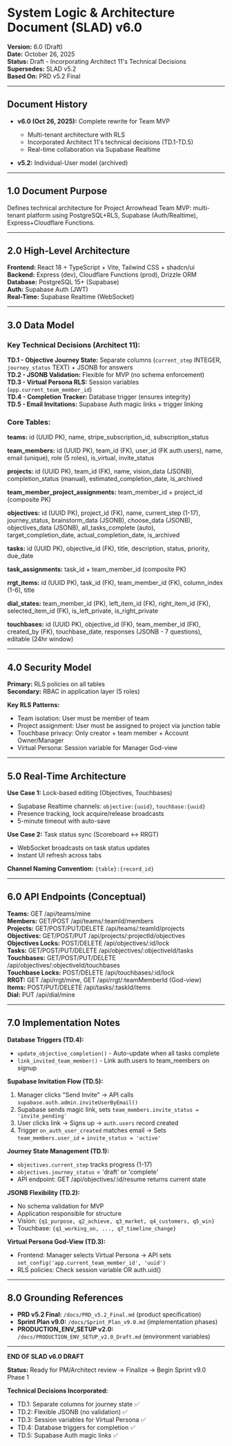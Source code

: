 # System Logic & Architecture Document (SLAD) v6.0

**Version:** 6.0 (Draft)  
**Date:** October 26, 2025  
**Status:** Draft - Incorporating Architect 11's Technical Decisions  
**Supersedes:** SLAD v5.2  
**Based On:** PRD v5.2 Final

---

## Document History

- **v6.0 (Oct 26, 2025):** Complete rewrite for Team MVP
  - Multi-tenant architecture with RLS
  - Incorporated Architect 11's technical decisions (TD.1-TD.5)
  - Real-time collaboration via Supabase Realtime
  
- **v5.2:** Individual-User model (archived)

---

## 1.0 Document Purpose

Defines technical architecture for Project Arrowhead Team MVP: multi-tenant platform using PostgreSQL+RLS, Supabase (Auth/Realtime), Express+Cloudflare Functions.

---

## 2.0 High-Level Architecture

**Frontend:** React 18 + TypeScript + Vite, Tailwind CSS + shadcn/ui  
**Backend:** Express (dev), Cloudflare Functions (prod), Drizzle ORM  
**Database:** PostgreSQL 15+ (Supabase)  
**Auth:** Supabase Auth (JWT)  
**Real-Time:** Supabase Realtime (WebSocket)

---

## 3.0 Data Model

### Key Technical Decisions (Architect 11):

**TD.1 - Objective Journey State:** Separate columns (`current_step` INTEGER, `journey_status` TEXT) + JSONB for answers  
**TD.2 - JSONB Validation:** Flexible for MVP (no schema enforcement)  
**TD.3 - Virtual Persona RLS:** Session variables (`app.current_team_member_id`)  
**TD.4 - Completion Tracker:** Database trigger (ensures integrity)  
**TD.5 - Email Invitations:** Supabase Auth magic links + trigger linking

### Core Tables:

**teams:** id (UUID PK), name, stripe_subscription_id, subscription_status

**team_members:** id (UUID PK), team_id (FK), user_id (FK auth.users), name, email (unique), role (5 roles), is_virtual, invite_status

**projects:** id (UUID PK), team_id (FK), name, vision_data (JSONB), completion_status (manual), estimated_completion_date, is_archived

**team_member_project_assignments:** team_member_id + project_id (composite PK)

**objectives:** id (UUID PK), project_id (FK), name, current_step (1-17), journey_status, brainstorm_data (JSONB), choose_data (JSONB), objectives_data (JSONB), all_tasks_complete (auto), target_completion_date, actual_completion_date, is_archived

**tasks:** id (UUID PK), objective_id (FK), title, description, status, priority, due_date

**task_assignments:** task_id + team_member_id (composite PK)

**rrgt_items:** id (UUID PK), task_id (FK), team_member_id (FK), column_index (1-6), title

**dial_states:** team_member_id (PK), left_item_id (FK), right_item_id (FK), selected_item_id (FK), is_left_private, is_right_private

**touchbases:** id (UUID PK), objective_id (FK), team_member_id (FK), created_by (FK), touchbase_date, responses (JSONB - 7 questions), editable (24hr window)

---

## 4.0 Security Model

**Primary:** RLS policies on all tables  
**Secondary:** RBAC in application layer (5 roles)

**Key RLS Patterns:**
- Team isolation: User must be member of team
- Project assignment: User must be assigned to project via junction table
- Touchbase privacy: Only creator + team member + Account Owner/Manager
- Virtual Persona: Session variable for Manager God-view

---

## 5.0 Real-Time Architecture

**Use Case 1:** Lock-based editing (Objectives, Touchbases)
- Supabase Realtime channels: `objective:{uuid}`, `touchbase:{uuid}`
- Presence tracking, lock acquire/release broadcasts
- 5-minute timeout with auto-save

**Use Case 2:** Task status sync (Scoreboard ↔ RRGT)
- WebSocket broadcasts on task status updates
- Instant UI refresh across tabs

**Channel Naming Convention:** `{table}:{record_id}`

---

## 6.0 API Endpoints (Conceptual)

**Teams:** GET /api/teams/mine  
**Members:** GET/POST /api/teams/:teamId/members  
**Projects:** GET/POST/PUT/DELETE /api/teams/:teamId/projects  
**Objectives:** GET/POST/PUT /api/projects/:projectId/objectives  
**Objectives Locks:** POST/DELETE /api/objectives/:id/lock  
**Tasks:** GET/POST/PUT/DELETE /api/objectives/:objectiveId/tasks  
**Touchbases:** GET/POST/PUT/DELETE /api/objectives/:objectiveId/touchbases  
**Touchbase Locks:** POST/DELETE /api/touchbases/:id/lock  
**RRGT:** GET /api/rrgt/mine, GET /api/rrgt/:teamMemberId (God-view)  
**Items:** POST/PUT/DELETE /api/tasks/:taskId/items  
**Dial:** PUT /api/dial/mine

---

## 7.0 Implementation Notes

**Database Triggers (TD.4):**
- `update_objective_completion()` - Auto-update when all tasks complete
- `link_invited_team_member()` - Link auth.users to team_members on signup

**Supabase Invitation Flow (TD.5):**
1. Manager clicks "Send Invite" → API calls `supabase.auth.admin.inviteUserByEmail()`
2. Supabase sends magic link, sets `team_members.invite_status = 'invite_pending'`
3. User clicks link → Signs up → `auth.users` record created
4. Trigger `on_auth_user_created` matches email → Sets `team_members.user_id` + `invite_status = 'active'`

**Journey State Management (TD.1):**
- `objectives.current_step` tracks progress (1-17)
- `objectives.journey_status` = 'draft' or 'complete'
- API endpoint: GET /api/objectives/:id/resume returns current state

**JSONB Flexibility (TD.2):**
- No schema validation for MVP
- Application responsible for structure
- Vision: `{q1_purpose, q2_achieve, q3_market, q4_customers, q5_win}`
- Touchbase: `{q1_working_on, ..., q7_timeline_change}`

**Virtual Persona God-View (TD.3):**
- Frontend: Manager selects Virtual Persona → API sets `set_config('app.current_team_member_id', 'uuid')`
- RLS policies: Check session variable OR auth.uid()

---

## 8.0 Grounding References

- **PRD v5.2 Final:** `/docs/PRD_v5.2_Final.md` (product specification)
- **Sprint Plan v9.0:** `/docs/Sprint_Plan_v9.0.md` (implementation phases)
- **PRODUCTION_ENV_SETUP v2.0:** `/docs/PRODUCTION_ENV_SETUP_v2.0_Draft.md` (environment variables)

---

**END OF SLAD v6.0 DRAFT**

**Status:** Ready for PM/Architect review → Finalize → Begin Sprint v9.0 Phase 1

**Technical Decisions Incorporated:**
- TD.1: Separate columns for journey state ✅
- TD.2: Flexible JSONB (no validation) ✅
- TD.3: Session variables for Virtual Persona ✅
- TD.4: Database triggers for completion ✅
- TD.5: Supabase Auth magic links ✅
